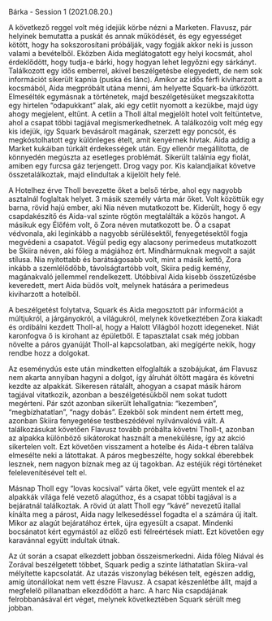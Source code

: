 ---
---
Bárka - Session 1 (2021.08.20.) 

A következő reggel volt még idejük körbe nézni a Marketen. Flavusz, pár helyinek bemutatta a puskát és annak működését, és egy egyességet kötött, hogy ha sokszorosítani próbálják, vagy fogják akkor neki is jusson valami a bevételből. Eközben Aida meglátogatott egy helyi kocsmát, ahol érdeklődött, hogy tudja-e bárki, hogy hogyan lehet legyőzni egy sárkányt. Találkozott egy idős emberrel, akivel beszélgetésbe elegyedett, de nem sok információt sikerült kapnia (puska és lánc). Amikor az idős férfi kiviharzott a kocsmából, Aida megpróbált utána menni, ám helyette Squark-ba ütközött. Elmesélték egymásnak a történetek, majd beszélgetésüket megszakította egy hirtelen “odapukkant” alak, aki egy cetlit nyomott a kezükbe, majd úgy ahogy megjelent, eltűnt. A cetlin a Tholl által megjelölt hotel volt feltüntetve, ahol a csapat többi tagjával megismerkedhetnek. A találkozóig volt még egy kis idejük, így Squark bevásárolt magának, szerzett egy poncsót, és megkóstolhatott egy különleges ételt, amit kenyérnek hívtak. Aida addig a Market kukáiban túrkált érdekességek után. Egy ellenőr megállította, de könnyedén megúszta az esetleges problémát. Sikerült találnia egy fiolát, amiben egy furcsa gáz terjengett. Drog vagy por. Kis kalandjaikat követve összetalálkoztak, majd elindultak a kijelölt hely felé. 

A Hotelhez érve Tholl bevezette őket a belső térbe, ahol egy nagyobb asztalnál foglaltak helyet. 3 másik személy várta már őket. Volt közöttük egy barna, rövid hajú ember, aki Nia néven mutatkozott be. Kiderült, hogy ő egy csapdakészítő és Aida-val szinte rögtön megtalálták a közös hangot. A másikuk egy Élőfém volt, ő Zora néven mutatkozott be. Ő a csapat védvonala, aki leginkább a nagyobb sérülésektől, fenyegetésektől fogja megvédeni a csapatot. Végül pedig egy alacsony perimedeus mutatkozott be Skiira néven, aki főleg a mágiához ért. Mindhármuknak megvolt a saját stílusa. Nia nyitottabb és barátságosabb volt, mint a másik kettő, Zora inkább a szemlélődőbb, távolságtartóbb volt, Skiira pedig kemény, magánakvaló jellemmel rendelkezett. Utóbbival Aida kisebb összetűzésbe keveredett, mert Aida büdös volt, melynek hatására a perimedeus kiviharzott a hotelből. 

A beszélgetést folytatva, Squark és Aida megosztott pár információt a múltjukról, a járgányokról, a világukról, melynek következtében Zora kiakadt és ordibálni kezdett Tholl-al, hogy a Halott Világból hozott idegeneket. Niát karonfogva ő is kirohant az épületből. E tapasztalat csak még jobban növelte a páros gyanúját Tholl-al kapcsolatban, aki megígérte nekik, hogy rendbe hozz a dolgokat.  

Az eseménydús este után mindketten elfoglalták a szobájukat, ám Flavusz nem akarta annyiban hagyni a dolgot, így álruhát öltött magára és követni kezdte az alpakkát. Sikeresen rátalált, ahogyan a csapat másik három tagjával vitatkozik, azonban a beszélgetésükből nem sokat tudott megérteni. Pár szót azonban sikerült lehallgatnia: “kezemben”, “megbízhatatlan”, “nagy dobás”. Ezekből sok mindent nem értett meg, azonban Skiira fenyegetése testbeszédével nyilvánvalóvá vált. A találkozásukat követően Flavusz tovább próbálta követni Tholl-t, azonban az alpakka különböző sikátorokat használt a menekülésre, így az akció sikertelen volt. Ezt követően visszament a hotelbe és Aida-t ébren találva elmesélte neki a látottakat. A páros megbeszélte, hogy sokkal éberebbek lesznek, nem nagyon bíznak meg az új tagokban. Az estéjük régi történeket felelevenítésével telt el. 

Másnap Tholl egy “lovas kocsival” várta őket, vele együtt mentek el az alpakkák világa felé vezető alagúthoz, és a csapat többi tagjával is a bejáratnál találkoztak. A rövid út alatt Tholl egy “kávé” nevezetű itallal kínálta meg a párost, Aida nagy lelkesedéssel fogadta el a számára új italt. Mikor az alagút bejáratához értek, újra egyesült a csapat. Mindenki bocsánatot kért egymástól az előző esti félreértések miatt.  Ezt követően egy karavánnal együtt indultak útnak. 

Az út során a csapat elkezdett jobban összeismerkedni. Aida főleg Niával és Zorával beszélgetett többet, Squark pedig a szinte láthatatlan Skiira-val mélyítette kapcsolatát. Az utazás viszonylag békésen telt, egészen addig, amíg útonállokat nem vett észre Flavusz. A csapat készenlétbe állt, majd a megfelelő pillanatban elkezdődött a harc. A harc Nia csapdájának felrobbanásával ért véget, melynek következtében Squark sérült meg jobban. 